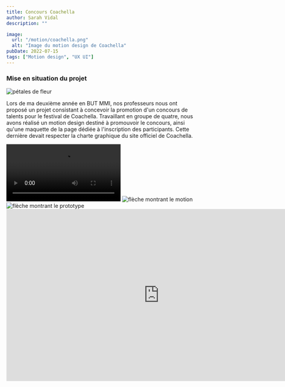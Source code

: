 ```yaml
---
title: Concours Coachella
author: Sarah Vidal
description: ""

image:
  url: "/motion/coachella.png"
  alt: "Image du motion design de Coachella"
pubDate: 2022-07-15
tags: ["Motion design", "UX UI"]
---
```

<section class="flex flex-col items-center justify-center gap-28">

  <section class="flex flex-col lg:grid lg:grid-cols-2 gap-28">
    <div class="flex flex-col gap-6 py-6 items-center lg:items-start">
      <div class="relative">
      <h3 class="text-2xl sm:text-4xl font-passion">Mise en situation du projet</h3>
      <img
          class="w-6 sm:w-8 md:w-10 lg:w-11 left-[99%] sm:left-full bottom-[20%] sm:bottom-[30%] md:bottom-[10%] absolute"
          src="/petales.svg"
          alt="pétales de fleur"
        />
      </div>
      <p class="text-base sm:text-base xl:text-xl text-center lg:text-left">
        Lors de ma deuxième année en BUT MMI, nos professeurs nous ont proposé un projet consistant à concevoir la promotion d'un concours de talents pour le festival de Coachella. Travaillant en groupe de quatre, nous avons réalisé un motion design destiné à promouvoir le concours, ainsi qu'une maquette de la page dédiée à l'inscription des participants. Cette dernière devait respecter la charte graphique du site officiel de Coachella.
      </p>
    </div>
    <div class="relative">
      <video class="w-full" loop controls>
        <source src="/projet_coachella/coachella.mp4" type="video/mp4">
        Votre navigateur ne supporte pas la vidéo HTML5.
      </video>
      <img
          class="lg:w-64 xl:w-80 lg:top-[80%] xl:top-[85%] lg:right-[90%] xl:right-full pr-8 absolute hidden md:block"
          src="/projet_coachella/fleche-motion.svg"
          alt="flèche montrant le motion"
        />
    </div>
  </section>
  <section class="flex flex-col items-center w-full px-4 relative">
      <img
          class="lg:w-48 xl:w-64 left-[85%] lg:bottom-[77%] xl:bottom-[67%] absolute hidden md:block"
          src="/projet_coachella/fleche-wireframe.svg"
          alt="flèche montrant le prototype"
        />
    <iframe 
      class="w-full md:w-3/4 lg:w-2/3"
      style="border: 1px solid rgba(0, 0, 0, 0.1);" 
      width="800" 
      height="450" 
      src="https://embed.figma.com/proto/n40uZ6P3YdAxNZP2LX0nEN/Sa%C3%A9-3.02?node-id=225-27&starting-point-node-id=225%3A27&embed-host=share" 
      allowfullscreen>
    </iframe>
  </section>

</section>



